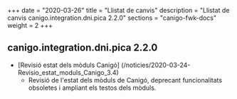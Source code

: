 +++
date        = "2020-03-26"
title       = "Llistat de canvis"
description = "Llistat de canvis canigo.integration.dni.pica 2.2.0"
sections    = "canigo-fwk-docs"
weight		= 2
+++

## canigo.integration.dni.pica 2.2.0

- [Revisió estat dels mòduls Canigó] (/noticies/2020-03-24-Revisio_estat_moduls_Canigo_3.4)
   - Revisió de l'estat dels mòduls de Canigó, deprecant funcionalitats obsoletes i ampliant els testos dels mòduls.